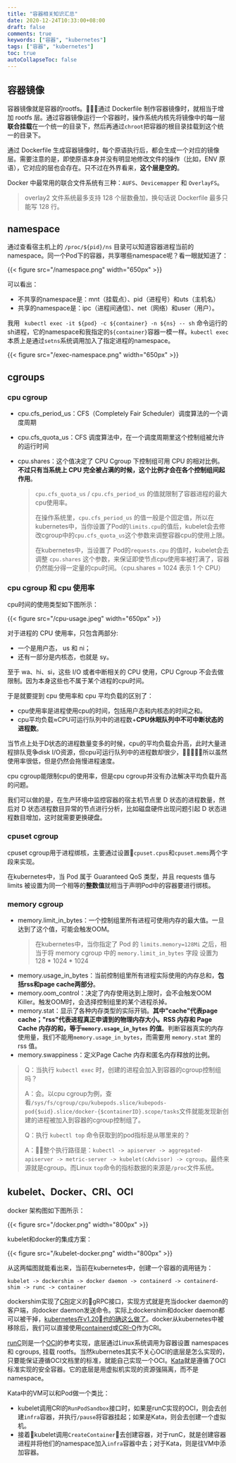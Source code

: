 ```yaml
---
title: "容器相关知识汇总"
date: 2020-12-24T10:33:00+08:00
draft: false
comments: true
keywords: ["容器", "kubernetes"]
tags: ["容器", "kubernetes"]
toc: true
autoCollapseToc: false
---
```


## 容器镜像

容器镜像就是容器的rootfs。通过 Dockerfile 制作容器镜像时，就相当于增加 rootfs 层。通过容器镜像运行一个容器时，操作系统内核先将镜像中的每一层**联合挂载**在一个统一的目录下，然后再通过`chroot`把容器的根目录挂载到这个统一的目录下。

通过 Dockerfile 生成容器镜像时，每个原语执行后，都会生成一个对应的镜像层。需要注意的是，即使原语本身并没有明显地修改文件的操作（比如，ENV 原语），它对应的层也会存在。只不过在外界看来，**这个层是空的**。

Docker 中最常用的联合文件系统有三种：`AUFS`、`Devicemapper` 和 `OverlayFS`。

> overlay2 文件系统最多支持 128 个层数叠加，换句话说 Dockerfile 最多只能写 128 行。

## namespace

通过查看宿主机上的 `/proc/${pid}/ns` 目录可以知道容器进程当前的namespace。同一个Pod下的容器，共享哪些namespace呢？看一眼就知道了：

{{< figure src="/namespace.png" width="650px" >}}

可以看出：

* 不共享的namespace是：mnt（挂载点）、pid（进程号）和uts（主机名）
* 共享的namespace是：ipc（进程间通信）、net（网络）和user（用户）。

我用 ` kubectl exec -it ${pod} -c ${container} -n ${ns} -- sh` 命令运行的sh进程，它的namespace和我指定的`${container}`容器一模一样。`kubectl exec` 本质上是通过`setns`系统调用加入了指定进程的namespace。

{{< figure src="/exec-namespace.png" width="650px" >}}

## cgroups

### cpu cgroup

* cpu.cfs_period_us：CFS（Completely Fair Scheduler）调度算法的一个调度周期
* cpu.cfs_quota_us：CFS 调度算法中，在一个调度周期里这个控制组被允许的运行时间
* cpu.shares：这个值决定了 CPU Cgroup 下控制组可用 CPU 的相对比例。**不过只有当系统上 CPU 完全被占满的时候，这个比例才会在各个控制组间起作用**。

    > `cpu.cfs_quota_us` / `cpu.cfs_period_us` 的值就限制了容器进程的最大cpu使用率。
    >
    > 在操作系统里，`cpu.cfs_period_us` 的值一般是个固定值，所以在kubernetes中，当你设置了Pod的`limits.cpu`的值后，kubelet会去修改cgroup中的`cpu.cfs_quota_us`这个参数来调整容器cpu的使用上限。
    >
    > 在kubernetes中，当设置了 Pod的`requests.cpu` 的值时，kubelet会去调整 `cpu.shares` 这个参数，来保证即使节点cpu使用率被打满了，容器仍然能分得一定量的cpu时间。（cpu.shares = 1024 表示 1 个 CPU）

### cpu cgroup 和 cpu 使用率

cpu时间的使用类型如下图所示：

{{< figure src="/cpu-usage.jpeg" width="650px" >}}

对于进程的 CPU 使用率，只包含两部分:

* 一个是用户态， us 和 ni；
* 还有一部分是内核态，也就是 sy。

至于 wa、hi、si，这些 I/O 或者中断相关的 CPU 使用，CPU Cgroup 不会去做限制。因为本身这些也不属于某个进程的cpu时间。

于是就要提到 cpu 使用率和 cpu 平均负载的区别了：

* cpu使用率是进程使用cpu的时间，包括用户态和内核态的时间之和。
* cpu平均负载≈CPU可运行队列中的进程数+**CPU休眠队列中不可中断状态的进程数**。

当节点上处于D状态的进程数量变多的时候，cpu的平均负载会升高，此时大量进程排队竞争disk I/O资源，但cpu可运行队列中的进程数却很少，所以虽然使用率很低，但是仍然会拖慢进程速度。

cpu cgroup能限制cpu的使用率，但是cpu cgroup并没有办法解决平均负载升高的问题。

我们可以做的是，在生产环境中监控容器的宿主机节点里 D 状态的进程数量，然后对 D 状态进程数目异常的节点进行分析，比如磁盘硬件出现问题引起 D 状态进程数目增加，这时就需要更换硬盘。

### cpuset cgroup

cpuset cgroup用于进程绑核，主要通过设置`cpuset.cpus`和`cpuset.mems`两个字段来实现。

在kubernetes中，当 Pod 属于 Guaranteed QoS 类型，并且 requests 值与 limits 被设置为同一个相等的**整数值**就相当于声明Pod中的容器要进行绑核。

### memory cgroup

* memory.limit_in_bytes：一个控制组里所有进程可使用内存的最大值。一旦达到了这个值，可能会触发OOM。
  > 在kubernetes中，当你指定了 Pod 的 `limits.memory=128Mi` 之后，相当于将 memory cgroup 中的 `memory.limit_in_bytes` 字段 设置为 128 * 1024 * 1024
* memory.usage_in_bytes：当前控制组里所有进程实际使用的内存总和，**包括rss和page cache两部分**。
* memory.oom_control：决定了内存使用达到上限时，会不会触发OOM Killer。触发OOM时，会选择控制组里的某个进程杀掉。
* memory.stat：显示了各种内存类型的实际开销。**其中"cache"代表page cache；"rss"代表进程真正申请到的物理内存大小。RSS 内存和 Page Cache 内存的和，等于`memory.usage_in_bytes` 的值**。判断容器真实的内存使用量，我们不能用`memory.usage_in_bytes`，而需要用 `memory.stat` 里的 rss 值。
* memory.swappiness：定义Page Cache 内存和匿名内存释放的比例。

> Q：当执行 `kubectl exec` 时，创建的进程会加入到容器的cgroup控制组吗？
>
> A：会。以cpu cgroup为例，查看`/sys/fs/cgroup/cpu/kubepods.slice/kubepods-pod{$uid}.slice/docker-{$containerID}.scope/tasks`文件就能发现新创建的进程被加入到容器的cgroup控制组了。
>
> Q：执行 `kubectl top` 命令获取到的pod指标是从哪里来的？
>
> A：整个执行路径是：`kubectl -> apiserver -> aggregated-apiserver -> metric-server -> kubelet(cAdvisor) -> cgroup`。最终来源就是cgroup。而Linux `top`命令的指标数据的来源是`/proc`文件系统。

## kubelet、Docker、CRI、OCI

docker 架构图如下图所示：

{{< figure src="/docker.png" width="800px" >}}

kubelet和docker的集成方案：

{{< figure src="/kubelet-docker.png" width="800px" >}}

从这两幅图就能看出来，当前在kubernetes中，创建一个容器的调用链为：

`kubelet -> dockershim -> docker daemon -> containerd -> containerd-shim -> runc -> container`

dockershim实现了[CRI](https://github.com/kubernetes/kubernetes/blob/8327e433590f9e867b1e31a4dc32316685695729/pkg/kubelet/apis/cri/services.go)定义的gRPC接口，实现方式就是充当docker daemon的客户端，向docker daemon发送命令。实际上dockershim和docker daemon都可以被干掉，[kubernetes在v1.20也的确这么做了](https://github.com/kubernetes/kubernetes/blob/master/CHANGELOG/CHANGELOG-1.20.md#deprecation)。docker从kubernetes中被移除后，我们可以直接使用[containerd](https://github.com/containerd/containerd)或[CRI-O](https://github.com/cri-o/cri-o)作为CRI。

[runC](https://github.com/opencontainers/runc)则是一个[OCI](https://github.com/opencontainers/runtime-spec)的参考实现，底层通过Linux系统调用为容器设置 namespaces 和 cgroups, 挂载 rootfs。当然kubernetes其实不关心OCI的底层是怎么实现的，只要能保证遵循OCI文档里的标准，就能自己实现一个OCI。[Kata](https://github.com/kata-containers/kata-containers)就是遵循了OCI标准实现的安全容器。它的底层是用虚拟机实现的资源强隔离，而不是namespace。

Kata中的VM可以和Pod做一个类比：

* kubelet调用CRI的`RunPodSandbox`接口时，如果是runC实现的OCI，则会去创建`infra`容器，并执行`/pause`将容器挂起；如果是Kata，则会去创建一个虚拟机。
* 接着kubelet调用`CreateContainer`去创建容器，对于runC，就是创建容器进程并将他们的namespace加入`infra`容器中去；对于Kata，则是往VM中添加容器。



